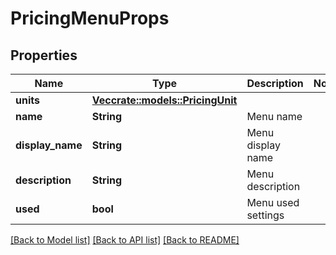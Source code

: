 # PricingMenuProps

## Properties

Name | Type | Description | Notes
------------ | ------------- | ------------- | -------------
**units** | [**Vec<crate::models::PricingUnit>**](PricingUnit.md) |  | 
**name** | **String** | Menu name | 
**display_name** | **String** | Menu display name | 
**description** | **String** | Menu description | 
**used** | **bool** | Menu used settings | 

[[Back to Model list]](../README.md#documentation-for-models) [[Back to API list]](../README.md#documentation-for-api-endpoints) [[Back to README]](../README.md)


